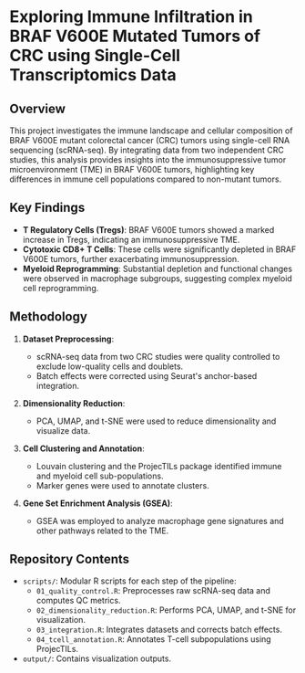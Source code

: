 
# Exploring Immune Infiltration in BRAF V600E Mutated Tumors of CRC using Single-Cell Transcriptomics Data

## Overview

This project investigates the immune landscape and cellular composition of BRAF V600E mutant colorectal cancer (CRC) tumors using single-cell RNA sequencing (scRNA-seq). By integrating data from two independent CRC studies, this analysis provides insights into the immunosuppressive tumor microenvironment (TME) in BRAF V600E tumors, highlighting key differences in immune cell populations compared to non-mutant tumors.

## Key Findings

- **T Regulatory Cells (Tregs)**: BRAF V600E tumors showed a marked increase in Tregs, indicating an immunosuppressive TME.
- **Cytotoxic CD8+ T Cells**: These cells were significantly depleted in BRAF V600E tumors, further exacerbating immunosuppression.
- **Myeloid Reprogramming**: Substantial depletion and functional changes were observed in macrophage subgroups, suggesting complex myeloid cell reprogramming.

## Methodology

1. **Dataset Preprocessing**:
   - scRNA-seq data from two CRC studies were quality controlled to exclude low-quality cells and doublets.
   - Batch effects were corrected using Seurat's anchor-based integration.

2. **Dimensionality Reduction**:
   - PCA, UMAP, and t-SNE were used to reduce dimensionality and visualize data.

3. **Cell Clustering and Annotation**:
   - Louvain clustering and the ProjecTILs package identified immune and myeloid cell sub-populations.
   - Marker genes were used to annotate clusters.

4. **Gene Set Enrichment Analysis (GSEA)**:
   - GSEA was employed to analyze macrophage gene signatures and other pathways related to the TME.

## Repository Contents

- `scripts/`: Modular R scripts for each step of the pipeline:
  - `01_quality_control.R`: Preprocesses raw scRNA-seq data and computes QC metrics.
  - `02_dimensionality_reduction.R`: Performs PCA, UMAP, and t-SNE for visualization.
  - `03_integration.R`: Integrates datasets and corrects batch effects.
  - `04_tcell_annotation.R`: Annotates T-cell subpopulations using ProjecTILs.
- `output/`: Contains visualization outputs.
